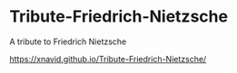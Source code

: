 # Tribute-Friedrich-Nietzsche
A tribute to Friedrich Nietzsche

https://xnavid.github.io/Tribute-Friedrich-Nietzsche/
